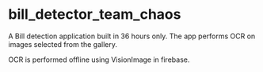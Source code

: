 # bill_detector_team_chaos

A Bill detection application built in 36 hours only.
The app performs OCR on images selected from the gallery.

OCR is performed offline using VisionImage in firebase.



